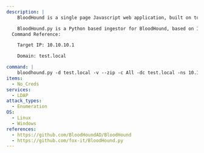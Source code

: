 ```yaml
---
description: |
	BloodHound is a single page Javascript web application, built on top of Linkurious, compiled with Electron, with a Neo4j database fed by a data collector. BloodHound uses graph theory to reveal the hidden and often unintended relationships within an Active Directory environment. Attackers can use BloodHound to easily identify highly complex attack paths that would otherwise be impossible to quickly identify. Defenders can use BloodHound to identify and eliminate those same attack paths. Both blue and red teams can use BloodHound to easily gain a deeper understanding of privilege relationships in an Active Directory environment.

	BloodHound.py is a Python based ingestor for BloodHound, based on Impacket. It allows you to remotely collect data for bloodhound by querying LDAP 
  Command Reference:

  	Target IP: 10.10.10.1

  	Domain: test.local

command: |
	bloodhound.py -d test.local -v --zip -c All -dc test.local -ns 10.10.10.1
items:
  - No_Creds 
services:
  - LDAP
attack_types:
  - Enumeration
OS:
  - Linux
  - Windows
references:
  - https://github.com/BloodHoundAD/BloodHound 
  - https://github.com/fox-it/BloodHound.py
---
```

